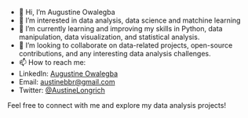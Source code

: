 - 👋 Hi, I’m Augustine Owalegba
- 👀 I’m interested in data analysis, data science and matchine learning
- 🌱 I’m currently learning and improving my skills in Python, data manipulation, data visualization, and statistical analysis.
- 💞️ I’m looking to collaborate on data-related projects, open-source contributions, and any interesting data analysis challenges.
- 📫 How to reach me:
- LinkedIn: [Augustine Owalegba](https://www.linkedin.com/in/augustine-owalegba-027851252?utm_source=share&utm_campaign=share_via&utm_content=profile&utm_medium=ios_app)
- Email: austinebbr@gmail.com
- Twitter: [@AustineLongrich](https://twitter.com/austine_bie/)

Feel free to connect with me and explore my data analysis projects!

<!---
AustineLongrich/AustineLongrich is a ✨ special ✨ repository because its `README.md` (this file) appears on your GitHub profile.
You can click the Preview link to take a look at your changes.
--->
